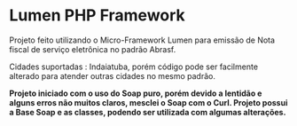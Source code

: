 # Lumen PHP Framework

Projeto feito utilizando o Micro-Framework Lumen para emissão de Nota fiscal de serviço eletrônica no padrão Abrasf.

Cidades suportadas : Indaiatuba, porém código pode ser facilmente alterado para atender outras cidades no mesmo padrão.

<b> Projeto iniciado com o uso do Soap puro, porém devido a lentidão e alguns erros não muitos claros, mesclei o Soap com o Curl. Projeto possui a Base Soap e as classes, podendo ser utilizada com algumas alterações.</b>

